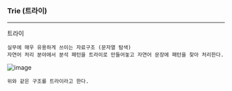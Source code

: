 <h3> Trie (트라이) </h3>

---

트라이

    실무에 매우 유용하게 쓰이는 자료구조 (문자열 탐색)
    자연어 처리 분야에서 분석 패턴을 트라이로 만들어놓고 자연어 문장에 패턴을 찾아 처리한다.

![image](https://user-images.githubusercontent.com/19279163/130905157-d106024f-d21a-46a5-98fc-ac75ec25cf6f.png)

    위와 같은 구조를 트라이라고 한다.